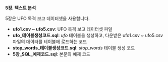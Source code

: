 <b>5장. 텍스트 분석</b>

5장은 UFO 목격 보고 데이터셋을 사용합니다.

- <b>ufo1.csv ~ ufo5.csv</b>: UFO 목격 보고 데이터셋 파일
- <b>ufo_테이블생성코드.sql</b>: *ufo* 테이블을 생성하고, 다운받은 ufo1.csv ~ ufo5.csv 파일의 데이터를 테이블에 로드하는 코드
- <b>stop_words_테이블생성코드.sql</b>: *stop_words* 테이블 생성 코드
- <b>5장_SQL_예제코드.sql</b>: 본문의 예제 코드
